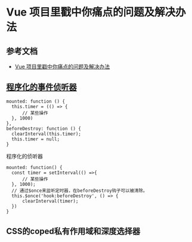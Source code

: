 # Vue 项目里戳中你痛点的问题及解决办法

## 参考文档
- [Vue 项目里戳中你痛点的问题及解决办法](https://juejin.im/post/5b174de8f265da6e410e0b4e)

## [程序化的事件侦听器](https://cn.vuejs.org/v2/guide/components-edge-cases.html#%E7%A8%8B%E5%BA%8F%E5%8C%96%E7%9A%84%E4%BA%8B%E4%BB%B6%E4%BE%A6%E5%90%AC%E5%99%A8)
```
mounted: function () {
  this.timer = (() => {
      // 某些操作
  }, 1000)
},
beforeDestroy: function () {
  clearInterval(this.timer);        
  this.timer = null;
}
```
程序化的侦听器
```
mounted: function() {
  const timer = setInterval(() =>{                    
      // 某些操作
  }, 1000);            
  // 通过$once来监听定时器，在beforeDestroy钩子可以被清除。
  this.$once('hook:beforeDestroy', () => {            
      clearInterval(timer);                                    
  })
}
```

## CSS的coped私有作用域和深度选择器

